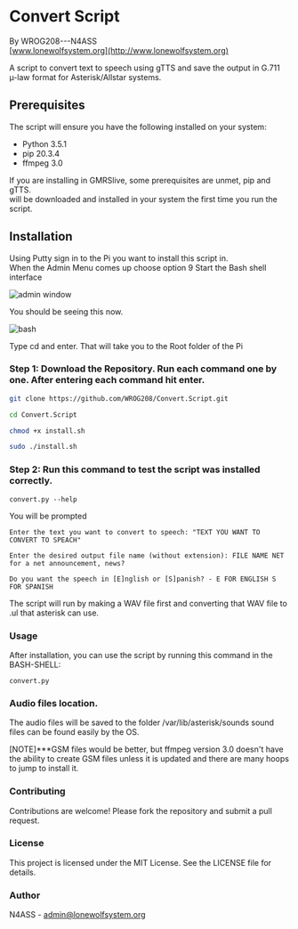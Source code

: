 # Convert Script

By WROG208---N4ASS  
[www.lonewolfsystem.org](http://www.lonewolfsystem.org)

A script to convert text to speech using gTTS and save the output in G.711 µ-law format for Asterisk/Allstar systems.

## Prerequisites

The script will ensure you have the following installed on your system:

- Python 3.5.1
- pip 20.3.4
- ffmpeg 3.0

If you are installing in GMRSlive, some prerequisites are unmet, pip and gTTS.  
will be downloaded and installed in your system the first time you run the script.

## Installation
Using Putty sign in to the Pi you want to install this script in.<br>
When the Admin Menu comes up choose option 9 Start the Bash shell interface

![admin window](https://github.com/WROG208/Convert.Script/assets/147953407/4acc4ebc-9ebb-4a70-98ba-3a89edb0fa5a)

You should be seeing this now.

![bash](https://github.com/WROG208/Convert.Script/assets/147953407/46344486-e8db-4f5a-b515-5ca5934c36f2)

Type cd and enter. That will take you to the Root folder of the Pi


### Step 1: Download the Repository. Run each command one by one. After entering each command hit enter.

```sh
git clone https://github.com/WROG208/Convert.Script.git

cd Convert.Script

chmod +x install.sh

sudo ./install.sh
```

### Step 2: Run this command to test the script was installed correctly.
```
convert.py --help

```

You will be prompted
```
Enter the text you want to convert to speech: "TEXT YOU WANT TO CONVERT TO SPEACH"

Enter the desired output file name (without extension): FILE NAME NET for a net announcement, news?

Do you want the speech in [E]nglish or [S]panish? - E FOR ENGLISH S FOR SPANISH
```
The script will run by making a WAV file first and converting that WAV file to .ul that asterisk can use.

### Usage
After installation, you can use the script by running this command in the BASH-SHELL: 
```
convert.py 
```

### Audio files location.

The audio files will be saved to the folder /var/lib/asterisk/sounds  sound files can be found easily by the OS.

[NOTE]***GSM files would be better, but ffmpeg version 3.0 doesn't have the ability to create GSM files unless it is updated and there are many hoops to jump to install it.

### Contributing
Contributions are welcome! Please fork the repository and submit a pull request.

### License
This project is licensed under the MIT License. See the LICENSE file for details.

### Author
N4ASS - admin@lonewolfsystem.org
